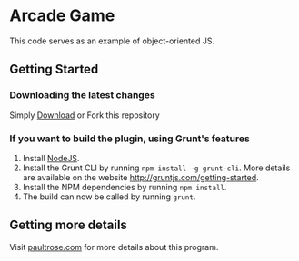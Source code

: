 # Arcade Game

This code serves as an example of object-oriented JS.

## Getting Started

### Downloading the latest changes

 Simply [Download](https://github.com/prose100/ArcadeGame/zipball/master) or Fork this repository

### If you want to build the plugin, using Grunt's features
 1. Install [NodeJS](http://nodejs.org).
 2. Install the Grunt CLI by running `npm install -g grunt-cli`. More details are available on the website http://gruntjs.com/getting-started.
 3. Install the NPM dependencies by running `npm install`.
 4. The build can now be called by running `grunt`.

## Getting more details

Visit [paultrose.com](http://www.paultrose.com/blogFeb16.html) for more details about this program.
